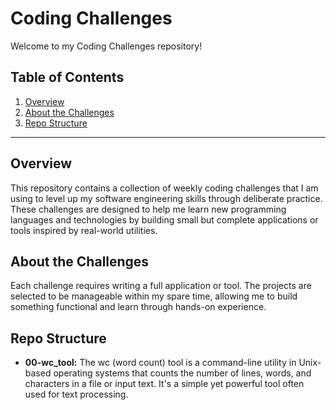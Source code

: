 # Coding Challenges

Welcome to my Coding Challenges repository!

## Table of Contents
1. [Overview](#overview)
2. [About the Challenges](#about-the-challenges)
3. [Repo Structure](#repo-structure)

---

## Overview

This repository contains a collection of weekly coding challenges that I am using to level up my software engineering skills through deliberate practice. These challenges are designed to help me learn new programming languages and technologies by building small but complete applications or tools inspired by real-world utilities.

## About the Challenges

Each challenge requires writing a full application or tool. The projects are selected to be manageable within my spare time, allowing me to build something functional and learn through hands-on experience.

## Repo Structure

- **00-wc_tool:** The wc (word count) tool is a command-line utility in Unix-based operating systems that counts the number of lines, words, and characters in a file or input text. It's a simple yet powerful tool often used for text processing.